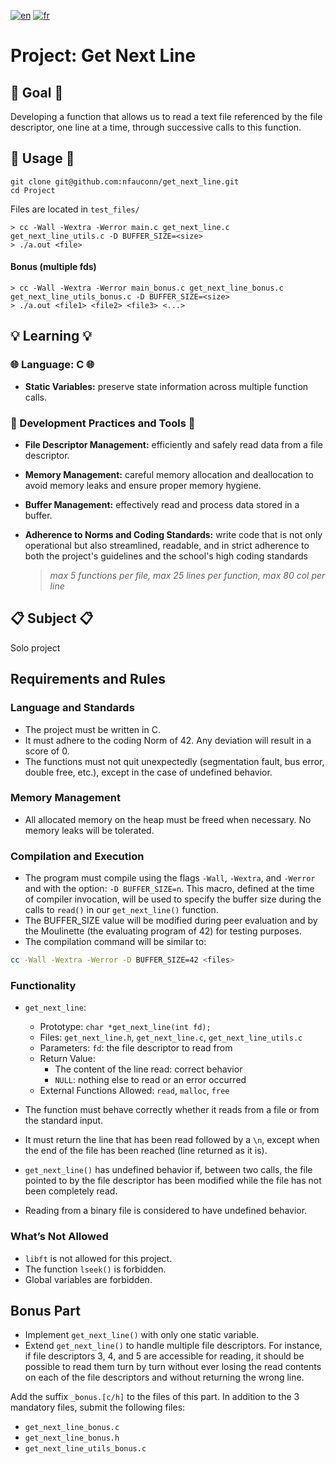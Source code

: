 [![en](https://img.shields.io/badge/lang-en-purple.svg)](https://github.com/nfauconn/get_next_line/blob/master/README.md)
[![fr](https://img.shields.io/badge/lang-fr-pink.svg)](https://github.com/nfauconn/get_next_line/blob/master/README.fr.md)

# Project: Get Next Line

## 🏁 Goal 🏁
Developing a function that allows us to read a text file referenced by the file descriptor, one line at a time, through successive calls to this function.

## 🚀 Usage 🚀

```shell
git clone git@github.com:nfauconn/get_next_line.git
cd Project
```

Files are located in `test_files/`

```shell
> cc -Wall -Wextra -Werror main.c get_next_line.c get_next_line_utils.c -D BUFFER_SIZE=<size>
> ./a.out <file>
```

#### Bonus (multiple fds)

```shell
> cc -Wall -Wextra -Werror main_bonus.c get_next_line_bonus.c get_next_line_utils_bonus.c -D BUFFER_SIZE=<size>
> ./a.out <file1> <file2> <file3> <...>
```

## 💡 Learning 💡

### 🌐 Language: C 🌐

- **Static Variables:** preserve state information across multiple function calls.

### 🔧 Development Practices and Tools 🔧

- **File Descriptor Management:** efficiently and safely read data from a file descriptor.

- **Memory Management:** careful memory allocation and deallocation to avoid memory leaks and ensure proper memory hygiene.

- **Buffer Management:** effectively read and process data stored in a buffer.

- **Adherence to Norms and Coding Standards:** write code that is not only operational but also streamlined, readable, and in strict adherence to both the project's guidelines and the school's high coding standards
  > *max 5 functions per file, max 25 lines per function, max 80 col per line*

## 📋 Subject 📋

Solo project

## Requirements and Rules

### Language and Standards
- The project must be written in C.
- It must adhere to the coding Norm of 42. Any deviation will result in a score of 0.
- The functions must not quit unexpectedly (segmentation fault, bus error, double free, etc.), except in the case of undefined behavior.

### Memory Management
- All allocated memory on the heap must be freed when necessary. No memory leaks will be tolerated.

### Compilation and Execution
- The program must compile using the flags `-Wall`, `-Wextra`, and `-Werror` and with the option: `-D BUFFER_SIZE=n`. This macro, defined at the time of compiler invocation, will be used to specify the buffer size during the calls to `read()` in our `get_next_line()` function.
- The BUFFER_SIZE value will be modified during peer evaluation and by the Moulinette (the evaluating program of 42) for testing purposes.
- The compilation command will be similar to: 
```bash
cc -Wall -Wextra -Werror -D BUFFER_SIZE=42 <files>
```

### Functionality
- `get_next_line`:
  - Prototype: `char *get_next_line(int fd);`
  - Files: `get_next_line.h`, `get_next_line.c`, `get_next_line_utils.c`
  - Parameters: `fd`: the file descriptor to read from
  - Return Value: 
    - The content of the line read: correct behavior
    - `NULL`: nothing else to read or an error occurred
  - External Functions Allowed: `read`, `malloc`, `free`

- The function must behave correctly whether it reads from a file or from the standard input.
 
- It must return the line that has been read followed by a `\n`, except when the end of the file has been reached (line returned as it is).

- `get_next_line()` has undefined behavior if, between two calls, the file pointed to by the file descriptor has been modified while the file has not been completely read.
- Reading from a binary file is considered to have undefined behavior.

### What’s Not Allowed
- `libft` is not allowed for this project.
- The function `lseek()` is forbidden.
- Global variables are forbidden.

## Bonus Part

- Implement `get_next_line()` with only one static variable.
- Extend `get_next_line()` to handle multiple file descriptors. For instance, if file descriptors 3, 4, and 5 are accessible for reading, it should be possible to read them turn by turn without ever losing the read contents on each of the file descriptors and without returning the wrong line.

Add the suffix `_bonus.[c/h]` to the files of this part. In addition to the 3 mandatory files, submit the following files:
- `get_next_line_bonus.c`
- `get_next_line_bonus.h`
- `get_next_line_utils_bonus.c`
